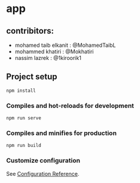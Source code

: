 # app

## contribitors:
- mohamed taib elkanit : @MohamedTaibL
- mohammed khatiri : @Mokhatiri
- nassim lazrek : @1kiroorik1

## Project setup
```
npm install
```

### Compiles and hot-reloads for development
```
npm run serve
```

### Compiles and minifies for production
```
npm run build
```

### Customize configuration
See [Configuration Reference](https://cli.vuejs.org/config/).
